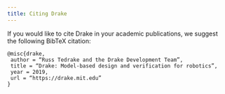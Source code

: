 ```yaml
---
title: Citing Drake
---
```


If you would like to cite Drake in your academic publications, we suggest the following BibTeX citation:

```
@misc{drake,
 author = “Russ Tedrake and the Drake Development Team”,
 title = “Drake: Model-based design and verification for robotics”,
 year = 2019,
 url = “https://drake.mit.edu”
}
```
